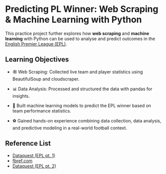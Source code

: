 # Predicting PL Winner: Web Scraping & Machine Learning with Python
This practice project further explores how **web scraping** and **machine learning** with Python can be used to analyse and predict outcomes in the [English Premier League (EPL)](https://www.premierleague.com/).

## Learning Objectives
* 🕸️ Web Scraping: Collected live team and player statistics using BeautifulSoup and cloudscraper.

* 📊 Data Analysis: Processed and structured the data with pandas for insights.

* 🤖 Built machine learning models to predict the EPL winner based on team performance statistics.

* ⚽ Gained hands-on experience combining data collection, data analysis, and predictive modeling in a real-world football context.

## Reference List
* [Dataquest (EPL pt. 1)](https://www.youtube.com/watch?v=Nt7WJa2iu0s)
* [fbref.com](https://fbref.com/en/comps/9/Premier-League-Stats)
* [Dataquest (EPL pt. 2)](https://www.youtube.com/watch?v=0irmDBWLrco&t=355s)